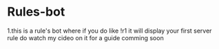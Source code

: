 # Rules-bot
1.this is a rule's bot where if you do like !r1 it will display your first server rule do watch my cideo on it for a guide comming soon
